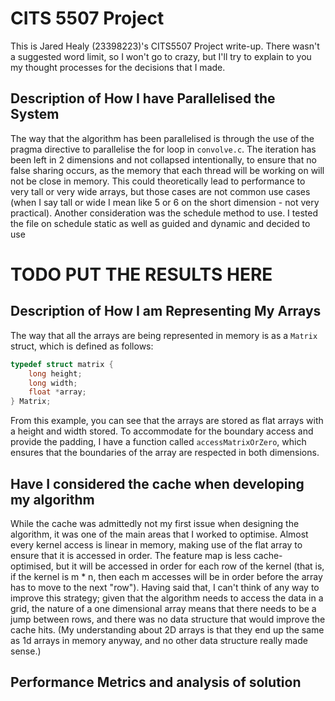 # CITS 5507 Project

This is Jared Healy (23398223)'s CITS5507 Project write-up. There wasn't a suggested word limit, so I won't go to crazy,
but I'll try to explain to you my thought processes for the decisions that I made.

## Description of How I have Parallelised the System

The way that the algorithm has been parallelised is through the use of the pragma directive to parallelise the for loop
in `convolve.c`. The iteration has been left in 2 dimensions and not collapsed intentionally, to ensure that no false
sharing occurs, as the memory that each thread will be working on will not be close in memory. This could theoretically
lead to performance to very tall or very wide arrays, but those cases are not common use cases (when I say tall or wide
I mean like 5 or 6 on the short dimension - not very practical). Another consideration was the schedule method to use. I
tested the file on schedule static as well as guided and dynamic and decided to use

# TODO PUT THE RESULTS HERE

## Description of How I am Representing My Arrays

The way that all the arrays are being represented in memory is as a `Matrix` struct, which is defined as follows:

```c
typedef struct matrix {
    long height;
    long width;
    float *array;
} Matrix;
```

From this example, you can see that the arrays are stored as flat arrays with a height and width stored. To accommodate
for the boundary access and provide the padding, I have a function called `accessMatrixOrZero`, which ensures that the
boundaries of the array are respected in both dimensions.

## Have I considered the cache when developing my algorithm

While the cache was admittedly not my first issue when designing the algorithm, it was one of the main areas that I
worked to optimise. Almost every kernel access is linear in memory, making use of the flat array to ensure that it is
accessed in order. The feature map is less cache-optimised, but it will be accessed in order for each row of the kernel
(that is, if the kernel is m * n, then each m accesses will be in order before the array has to move to the next "row").
Having said that, I can't think of any way to improve this strategy; given that the algorithm needs to access the data
in a grid, the nature of a one dimensional array means that there needs to be a jump between rows, and there was no
data structure that would improve the cache hits. (My understanding about 2D arrays is that they end up the same as 1d
arrays in memory anyway, and no other data structure really made sense.)

## Performance Metrics and analysis of solution
